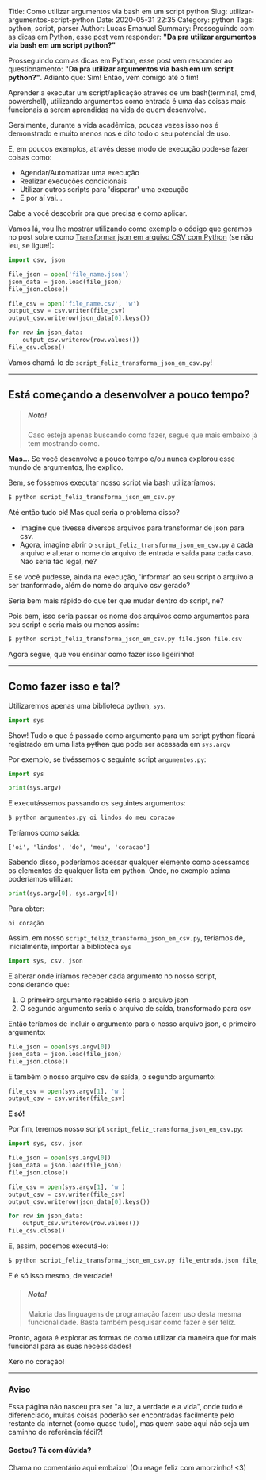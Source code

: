 Title: Como utilizar argumentos via bash em um script python
Slug: utilizar-argumentos-script-python
Date: 2020-05-31 22:35
Category: python
Tags: python, script, parser
Author: Lucas Emanuel
Summary: Prosseguindo com as dicas em Python, esse post vem responder: **"Da pra utilizar argumentos via bash em um script python?"**

Prosseguindo com as dicas em Python, esse post vem responder ao questionamento: **"Da pra utilizar argumentos via bash em um script python?"**. Adianto que: Sim! Então, vem comigo até o fim!

Aprender a executar um script/aplicação através de um bash(terminal, cmd, powershell), utilizando argumentos como entrada é uma das coisas mais funcionais a serem aprendidas na vida de quem desenvolve.

Geralmente, durante a vida acadêmica, poucas vezes isso nos é demonstrado e muito menos nos é dito todo o seu potencial de uso. 

E, em poucos exemplos, através desse modo de execução pode-se fazer coisas como:

- Agendar/Automatizar uma execução
- Realizar execuções condicionais
- Utilizar outros scripts para 'disparar' uma execução
- E por aí vai... 

Cabe a você descobrir pra que precisa e como aplicar.

Vamos lá, vou lhe mostrar utilizando como exemplo o código que geramos no post sobre como [Transformar json em arquivo CSV com Python](https://lucasebs.github.io/posts/2020/05/json-to-csv-python/) (se não leu, se ligue!):

```python
import csv, json

file_json = open('file_name.json')
json_data = json.load(file_json)
file_json.close()

file_csv = open('file_name.csv', 'w')
output_csv = csv.writer(file_csv)
output_csv.writerow(json_data[0].keys())

for row in json_data:
    output_csv.writerow(row.values())
file_csv.close()
```

Vamos chamá-lo de `script_feliz_transforma_json_em_csv.py`!

------------------------------

## Está começando a desenvolver a pouco tempo?

> ##### Nota!
> Caso esteja apenas buscando como fazer, segue que mais embaixo já tem mostrando como. 

**Mas...** Se você desenvolve a pouco tempo e/ou nunca explorou esse mundo de argumentos, lhe explico.

Bem, se fossemos executar nosso script via bash utilizaríamos:

```bash
$ python script_feliz_transforma_json_em_csv.py
```

Até então tudo ok! Mas qual seria o problema disso? 

- Imagine que tivesse diversos arquivos para transformar de json para csv. 
- Agora, imagine abrir o `script_feliz_transforma_json_em_csv.py` a cada arquivo e alterar o nome do arquivo de entrada e saída para cada caso. Não seria tão legal, né?

E se você pudesse, ainda na execução, 'informar' ao seu script o arquivo a ser tranformado, além do nome do arquivo csv gerado?  

Seria bem mais rápido do que ter que mudar dentro do script, né?

Pois bem, isso seria passar os nome dos arquivos como argumentos para seu script e seria mais ou menos assim:

```bash
$ python script_feliz_transforma_json_em_csv.py file.json file.csv
```

Agora segue, que vou ensinar como fazer isso ligeirinho!

------------------------------

## Como fazer isso e tal?

Utilizaremos apenas uma biblioteca python, `sys`.

```python
import sys
```

Show! Tudo o que é passado como argumento para um script python ficará registrado em uma lista ~~python~~ que pode ser acessada em `sys.argv`

Por exemplo, se tivéssemos o seguinte script `argumentos.py`:

```python
import sys

print(sys.argv)
```

E executássemos passando os seguintes argumentos:

```bash
$ python argumentos.py oi lindos do meu coracao
```

Teríamos como saída:

    ['oi', 'lindos', 'do', 'meu', 'coracao']

Sabendo disso, poderíamos acessar qualquer elemento como acessamos os elementos de qualquer lista em python. Onde, no exemplo acima poderíamos utilizar:

```python
print(sys.argv[0], sys.argv[4])
```

Para obter:

    oi coração

Assim, em nosso `script_feliz_transforma_json_em_csv.py`, teríamos de, inicialmente, importar a biblioteca `sys`

```python
import sys, csv, json
```

E alterar onde iríamos receber cada argumento no nosso script, considerando que:

1. O primeiro argumento recebido seria o arquivo json
2. O segundo argumento seria o arquivo de saída, transformado para csv

Então teríamos de incluir o argumento para o nosso arquivo json, o primeiro argumento:

```python
file_json = open(sys.argv[0])
json_data = json.load(file_json)
file_json.close()
```

E também o nosso arquivo csv de saída, o segundo argumento:

```python
file_csv = open(sys.argv[1], 'w')
output_csv = csv.writer(file_csv)
```

**E só!**

Por fim, teremos nosso script `script_feliz_transforma_json_em_csv.py`:

```python
import sys, csv, json

file_json = open(sys.argv[0])
json_data = json.load(file_json)
file_json.close()

file_csv = open(sys.argv[1], 'w')
output_csv = csv.writer(file_csv)
output_csv.writerow(json_data[0].keys())

for row in json_data:
    output_csv.writerow(row.values())
file_csv.close()
```

E, assim, podemos executá-lo:

```bash
$ python script_feliz_transforma_json_em_csv.py file_entrada.json file_saida.csv
```

E é só isso mesmo, de verdade! 

> ##### Nota! 
> Maioria das linguagens de programação fazem uso desta mesma funcionalidade. Basta também pesquisar como fazer e ser feliz.

Pronto, agora é explorar as formas de como utilizar da maneira que for mais funcional para as suas necessidades! 

Xero no coração!

------

### Aviso

Essa página não nasceu pra ser "a luz, a verdade e a vida", onde tudo é diferenciado, muitas coisas poderão ser encontradas facilmente pelo restante da internet (como quase tudo), mas quem sabe aqui não seja um caminho de referência fácil?! 


#### Gostou? Tá com dúvida?

Chama no comentário aqui embaixo! (Ou reage feliz com amorzinho! <3)